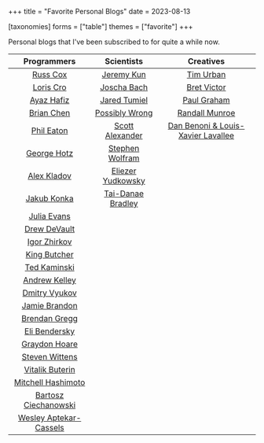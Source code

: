 +++
title = "Favorite Personal Blogs"
date = 2023-08-13

[taxonomies]
forms = ["table"]
themes = ["favorite"]
+++

Personal blogs that I've been subscribed to for quite a while now.

<!-- more -->

|                         Programmers                          |                             Scientists                              |                          Creatives                          |
|:------------------------------------------------------------:|:-------------------------------------------------------------------:|:-----------------------------------------------------------:|
|            [Russ Cox](https://research.swtch.com)            |                 [Jeremy Kun](https://jeremykun.com)                 |        [Tim Urban](https://waitbutwhy.com/archive/)         |
|            [Loris Cro](https://kristoff.it/blog/)            |                    [Joscha Bach](http://bach.ai)                    |            [Bret Victor](http://worrydream.com)             |
|             [Ayaz Hafiz](https://ayazhafiz.com)              |         [Jared Tumiel](https://jaredtumiel.github.io/blog/)         |     [Paul Graham](http://paulgraham.com/articles.html)      |
|           [Brian Chen](https://blog.vero.site/all)           |        [Possibly Wrong](https://possiblywrong.wordpress.com)        |         [Randall Munroe](https://xkcd.com/archive/)         |
|          [Phil Eaton](https://notes.eatonphil.com)           |       [Scott Alexander](https://astralcodexten.substack.com)        | [Dan Benoni & Louis-Xavier Lavallee](https://growth.design) |
|        [George Hotz](https://geohot.github.io/blog/)         | [Stephen Wolfram](https://writings.stephenwolfram.com/all-by-date/) |                                                             |
|           [Alex Kladov](https://matklad.github.io)           |       [Eliezer Yudkowsky](https://www.yudkowsky.net/sitemap/)       |                                                             |
|           [Jakub Konka](http://www.jakubkonka.com)           |      [Tai-Danae Bradley](https://www.math3ma.com/categories/)       |                                                             |
|                [Julia Evans](https://jvns.ca)                |                                                                     |                                                             |
|           [Drew DeVault](https://drewdevault.com)            |                                                                     |                                                             |
|        [Igor Zhirkov](https://rubber-duck-typing.com)        |                                                                     |                                                             |
|              [King Butcher](https://kprotty.me)              |                                                                     |                                                             |
|      [Ted Kaminski](https://www.tedinski.com/archive/)       |                                                                     |                                                             |
|          [Andrew Kelley](https://andrewkelley.me/)           |                                                                     |                                                             |
|       [Dmitry Vyukov](https://www.1024cores.net/home/)       |                                                                     |                                                             |
|     [Jamie Brandon](https://www.scattered-thoughts.net)      |                                                                     |                                                             |
|     [Brendan Gregg](https://www.brendangregg.com/blog/)      |                                                                     |                                                             |
| [Eli Bendersky](https://eli.thegreenplace.net/archives/all/) |                                                                     |                                                             |
|       [Graydon Hoare](https://graydon2.dreamwidth.org)       |                                                                     |                                                             |
|              [Steven Wittens](https://acko.net)              |                                                                     |                                                             |
|            [Vitalik Buterin](https://vitalik.ca)             |                                                                     |                                                             |
|     [Mitchell Hashimoto](https://mitchellh.com/writing)      |                                                                     |                                                             |
|   [Bartosz Ciechanowski](https://ciechanow.ski/archives/)    |                                                                     |                                                             |
|     [Wesley Aptekar-Cassels](https://blog.wesleyac.com)      |                                                                     |                                                             |
